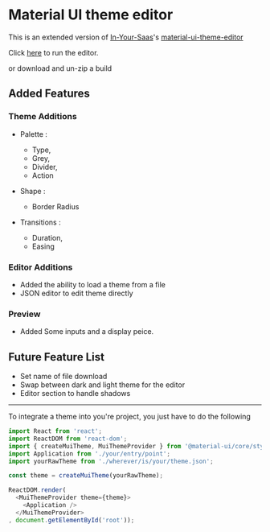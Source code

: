 # Material UI theme editor


This is an extended version of [In-Your-Saas](https://github.com/in-your-saas)'s [material-ui-theme-editor](https://github.com/in-your-saas/material-ui-theme-editor)



Click [here](https://chris9540.github.io/material-ui-theme-editor) to run the editor.

or download and un-zip a build

## Added Features

### Theme Additions
* Palette :
  * Type,
  * Grey,
  * Divider,
  * Action
  
* Shape :
  * Border Radius
  
* Transitions :
  * Duration,
  * Easing
  
### Editor Additions
 * Added the ability to load a theme from a file
 * JSON editor to edit theme directly

### Preview
 * Added Some inputs and a display peice.


## Future Feature List
 * Set name of file download
 * Swap between dark and light theme for the editor
 * Editor section to handle shadows

---

To integrate a theme into you're project, you just have to do the following

```javascript
import React from 'react';
import ReactDOM from 'react-dom';
import { createMuiTheme, MuiThemeProvider } from '@material-ui/core/styles';
import Application from './your/entry/point';
import yourRawTheme from './wherever/is/your/theme.json';

const theme = createMuiTheme(yourRawTheme);

ReactDOM.render(
  <MuiThemeProvider theme={theme}>
    <Application />
  </MuiThemeProvider>
, document.getElementById('root'));
```
